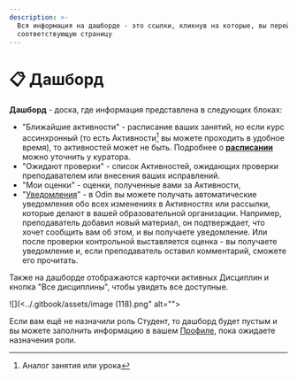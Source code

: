 ```yaml
---
description: >-
  Вся информация на дашборде - это ссылки, кликнув на которые, вы перейдёте на
  соответствующую страницу
---
```


# 📋 Дашборд

**Дашборд** - доска, где информация представлена в следующих блоках:

* &#x20;"Ближайшие активности" - расписание ваших занятий, но если курс ассинхронный (то есть Активности[^1] вы можете проходить в удобное время), то активностей может не быть.  Подробнее о [**расписании**](raspisanie-kalendar-..md) можно уточнить у куратора.&#x20;
* "Ожидают проверки"  -  список Активностей, ожидающих проверки преподавателем или внесения ваших исправлений.&#x20;
* "Мои оценки" -   оценки, полученные вами за Активности,
* "[Уведомления](broken-reference)" - в Odin вы можете получать автоматические уведомления обо всех изменениях в Активностях или рассылки, которые делают в вашей образовательной организации. Например, преподаватель добавил новый материал, он подтверждает, что хочет сообщить вам об этом, и вы получаете уведомление. Или после проверки контрольной выставляется оценка - вы получаете уведомление  и, если преподаватель оставил комментарий, сможете его прочитать.

Также на дашборде отображаются карточки активных Дисциплин и кнопка "Все дисциплины", чтобы увидеть все доступные.

![](<../.gitbook/assets/image (118).png" alt=""><figcaption></figcaption></figure>

​Если вам ещё не назначили роль Студент, то дашборд будет пустым и вы можете заполнить информацию в вашем [Профиле](profil/), пока ожидаете назначения роли.

[^1]: Аналог занятия или урока
